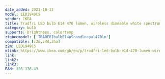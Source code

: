 ```yaml
---
date_added: 2021-10-13
model: LED1949C5
vendor: IKEA
title: Tradfri LED bulb E14 470 lumen, wireless dimmable white spectrum/chandelier opal white
category: bulb
supports: brightness, colortemp
zigbeemodel: ['TRADFRIbulbE14WScandleopal470lm']
compatible: [z2m,z4d,zha]
z2m: LED1949C5
mlink: https://www.ikea.com/gb/en/p/tradfri-led-bulb-e14-470-lumen-wireless-dimmable-white-spectrum-chandelier-opal-white-30517643/
link: 
link2: 
link3: 
EAN: 305.176.43
---
```

